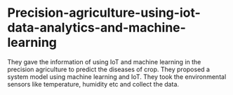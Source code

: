 # Precision-agriculture-using-iot-data-analytics-and-machine-learning
They gave the information of using IoT and machine learning in the precision agriculture to predict the diseases of crop. They proposed a system model using machine learning and IoT. They took the environmental sensors like temperature, humidity etc and collect the data.
